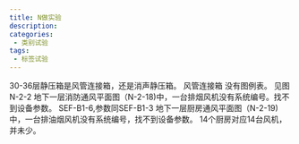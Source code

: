 ```yaml
---
title: N做实验
description:
categories:
 - 类别试验
tags:
 - 标签试验
---
```

30-36层静压箱是风管连接箱，还是消声静压箱。	风管连接箱
没有图例表。	见图N-2-2
地下一层消防通风平面图（N-2-18)中，一台排烟风机没有系统编号。找不到设备参数。	SEF-B1-6,参数同SEF-B1-3
地下一层厨房通风平面图（N-2-19)中，一台排油烟风机没有系统编号，找不到设备参数。	14个厨房对应14台风机，并未少。
